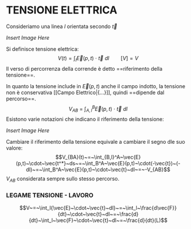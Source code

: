 # TENSIONE ELETTRICA
Consideriamo una linea $l$ orientata secondo $\vec{t}$ 

_Insert Image Here_

Si definisce tensione elettrica:
$$V(t) = \int_l{\vec{E}(p,t)~\cdot~\vec{t}~dl}\qquad[V] = V$$
Il verso di percorrenza della corrende è detto ==riferimento della tensione==.

In quanto la tensione include in $\vec{E}(p,t)$ anche il campo indotto, la tensione non è conservativa [[Campo Elettrico|{...}]], quindi ==dipende dal percorso==.
$$V_{AB}~=~\int_{A,l}^B\vec{E}(p,t)~\cdot~\vec{t}~dl$$
Esistono varie notazioni che indicano il riferimento della tensione:

_Insert Image Here_

Cambiare il riferimento della tensione equivale a cambiare il segno dle suo valore:
$$V_{BA}(t)~=~\int_{B,l}^A~\vec{E}(p,t)~\cdot~\vec{t^*}~ds~=~\int_B^A~\vec{E}(p,t)~\cdot(-\vec{t})~(-dl)~=~\int_B^A~\vec{E}(p,t)~\cdot~\vec{t}~dl~=~-V_{AB}$$
$V_{AB}$ considerata sempre sullo stesso percorso.

### LEGAME TENSIONE - LAVORO
$$V~=~\int_l{\vec{E}~\cdot~\vec{t}~dl}~=~\int_l~\frac{d\vec{F}}{dt}~\cdot~\vec{t}~dl~=~\frac{d}{dt}~\int_l~\vec{F}~\cdot~\vec{t}~dl~=~\frac{d}{dt}(L)$$
